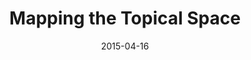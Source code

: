 ---
date: 2015-04-16
title: Mapping the Topical Space
source: Nature
sourceUrl: https://www.nature.com/articles/520292a
pdfLink: 20150416-nature-atlas.pdf
---
